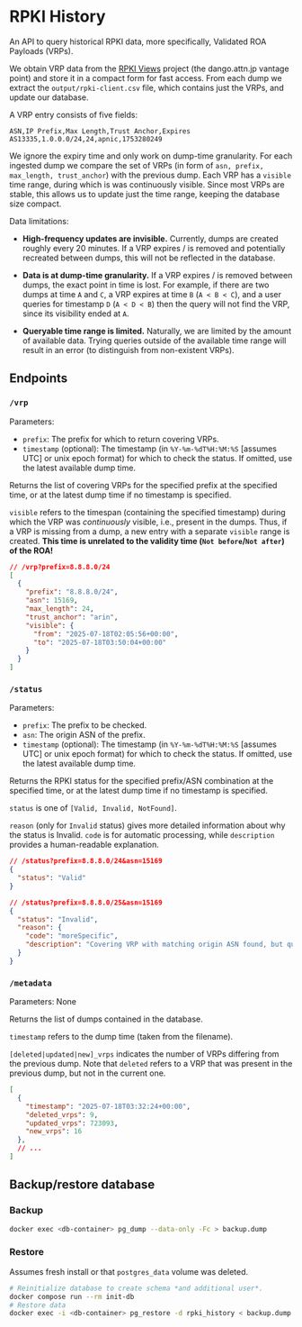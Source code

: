 # RPKI History

An API to query historical RPKI data, more specifically, Validated ROA Payloads (VRPs).

We obtain VRP data from the [RPKI Views](https://www.rpkiviews.org/) project (the
dango.attn.jp vantage point) and store it in a compact form for fast access. From each
dump we extract the `output/rpki-client.csv` file, which contains just the VRPs, and
update our database.

A VRP entry consists of five fields:

```csv
ASN,IP Prefix,Max Length,Trust Anchor,Expires
AS13335,1.0.0.0/24,24,apnic,1753280249
```

We ignore the expiry time and only work on dump-time granularity. For each ingested dump
we compare the set of VRPs (in form of `asn, prefix, max_length, trust_anchor`) with the
previous dump. Each VRP has a `visible` time range, during which is was continuously
visible. Since most VRPs are stable, this allows us to update just the time range,
keeping the database size compact.

Data limitations:

* **High-frequency updates are invisible.** Currently, dumps are created roughly
every 20 minutes. If a VRP expires / is removed and potentially recreated between dumps,
this will not be reflected in the database.

* **Data is at dump-time granularity.** If a VRP expires / is removed
between dumps, the exact point in time is lost. For example, if there are two dumps at
time `A` and `C`, a VRP expires at time `B` (`A < B < C`), and a user queries for
timestamp `D` (`A < D < B`) then the query will not find the VRP, since its visibility
ended at `A`.

* **Queryable time range is limited.** Naturally, we are limited by the amount of
available data. Trying queries outside of the available time range will result in an
error (to distinguish from non-existent VRPs).

## Endpoints

### `/vrp`

Parameters:

* `prefix`: The prefix for which to return covering VRPs.
* `timestamp` (optional): The timestamp (in `%Y-%m-%dT%H:%M:%S` [assumes UTC] or unix
epoch format) for which to check the status. If omitted, use the latest available dump
time.

Returns the list of covering VRPs for the specified prefix at the specified time, or at
the latest dump time if no timestamp is specified.

`visible` refers to the timespan (containing the specified timestamp) during which the
VRP was *continuously* visible, i.e., present in the dumps. Thus, if a VRP is missing
from a dump, a new entry with a separate `visible` range is created. **This time is
unrelated to the validity time (`Not before`/`Not after`) of the ROA!**

```json
// /vrp?prefix=8.8.8.0/24
[
  {
    "prefix": "8.8.8.0/24",
    "asn": 15169,
    "max_length": 24,
    "trust_anchor": "arin",
    "visible": {
      "from": "2025-07-18T02:05:56+00:00",
      "to": "2025-07-18T03:50:04+00:00"
    }
  }
]
```

### `/status`

Parameters:

* `prefix`: The prefix to be checked.
* `asn`: The origin ASN of the prefix.
* `timestamp` (optional): The timestamp (in `%Y-%m-%dT%H:%M:%S` [assumes UTC] or unix
epoch format) for which to check the status. If omitted, use the latest available dump
time.

Returns the RPKI status for the specified prefix/ASN combination at the specified time,
or at the latest dump time if no timestamp is specified.

`status` is one of `[Valid, Invalid, NotFound]`.

`reason` (only for `Invalid` status) gives more detailed information about why the
status is Invalid. `code` is for automatic processing, while `description` provides a
human-readable explanation.

```json
// /status?prefix=8.8.8.0/24&asn=15169
{
  "status": "Valid"
}

// /status?prefix=8.8.8.0/25&asn=15169
{
  "status": "Invalid",
  "reason": {
    "code": "moreSpecific",
    "description": "Covering VRP with matching origin ASN found, but queried, prefix is more specific than maxLength attribute allows."
  }
}
```

### `/metadata`

Parameters: None

Returns the list of dumps contained in the database.

`timestamp` refers to the dump time (taken from the filename).

`[deleted|updated|new]_vrps` indicates the number of VRPs differing from the previous
dump. Note that `deleted` refers to a VRP that was present in the previous dump, but not
in the current one.

```json
[
  {
    "timestamp": "2025-07-18T03:32:24+00:00",
    "deleted_vrps": 9,
    "updated_vrps": 723093,
    "new_vrps": 16
  },
  // ...
]
```

## Backup/restore database

### Backup

```bash
docker exec <db-container> pg_dump --data-only -Fc > backup.dump
```

### Restore

Assumes fresh install or that `postgres_data` volume was deleted.

```bash
# Reinitialize database to create schema *and additional user*.
docker compose run --rm init-db
# Restore data
docker exec -i <db-container> pg_restore -d rpki_history < backup.dump
```
